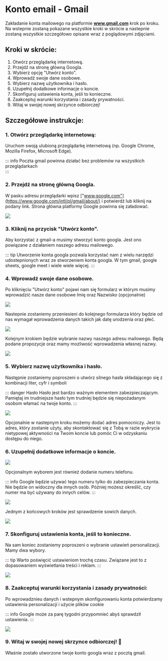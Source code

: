 # Konto email - Gmail

Zakładanie konta mailowego na platformie **www.gmail.com** krok po kroku. Na wstepnie zostaną pokazane wszystkie kroki w skrócie a nastepnie zostaną wszystkie szczegółowo opisane wraz z poglądowymi zdjęciami. 

## Kroki w skrócie:

1. Otwórz przeglądarkę internetową.
2. Przejdź na stronę główną Googla.
3. Wybierz opcję "Utwórz konto".
4. Wprowadź swoje dane osobowe.
5. Wybierz nazwę użytkownika i hasło.
6. Uzupełnij dodatkowe informacje o koncie.
7. Skonfiguruj ustawienia konta, jeśli to konieczne.
8. Zaakceptuj warunki korzystania i zasady prywatności.
9. Witaj w swojej nowej skrzynce odbiorczej!

## Szczegółowe instrukcje:

### 1. Otwórz przeglądarkę internetową:

Uruchom swoją ulubioną przeglądarkę internetową (np. Google Chrome, Mozilla Firefox, Microsoft Edge).

::: info
Poczta gmail powinna działać bez problemów na wszystkich przeglądarkach  
:::

### 2. Przejdź na stronę główną Googla.

W pasku adresu przeglądarki wpisz ["www.google.com"](https://www.google.com/intl/pl/gmail/about/) i potwierdź lub kliknij na podany link. Strona główna platformy Google powinna się załadować.

![](./public/google.png)

### 3. Kliknij na przycisk "Utwórz konto".

Aby korzystać z gmail-a musimy stworzyć konto googla. Jest ono powiązane z działaniem naszego adresu mailowego.

::: tip
Utworzenie konta googla pozwala korzystać nam z wielu narzędzi udostepnionych wraz ze stworzeniem konta googla. W tym gmail, google sheets, google meet i wiele wiele więcej.
:::

###  4. Wprowadź swoje dane osobowe.

Po kliknięciu "Utwórz konto" pojawi nam się formularz w którym musimy wprowadzić nasze dane osobowe Imię oraz Nazwisko (opcjonalnie)

![](./public/name.png)

Nastepnie zostaniemy przeniesieni do kolejnego formularza który będzie od nas wymagał wprowadzenia danych takich jak datę urodzenia oraz płeć. 

![](./public/data.png)

Kolejnym krokiem będzie wybranie nazwy naszego adresu mailowego. Będą podane propozycje oraz mamy mozliwość wprowadzenia własnej nazwy. 

![](./public/email.png)

### 5. Wybierz nazwę użytkownika i hasło.

Następnie zostaniemy poproszeni o utwórz silnego hasła składającego się z kombinacji liter, cyfr i symboli

::: danger Hasło
Hasło jest bardzo ważnym elementem zabezpieczającym. Pamiętaj im trudniejsze hasło tym trudniej będzie się niepożadanym osobom włamać na twoje konto.
:::

![](./public/pass.png)

Opcjonalnie w nastepnym kroku możemy dodać adres pomocniczy. Jest to adres, który zostanie użyty, aby skontaktować się z Tobą w razie wykrycia nietypowej aktywności na Twoim koncie lub pomóc Ci w odzyskaniu dostępu do niego.

### 6. Uzupełnij dodatkowe informacje o koncie.

![](./public/adress.png)

Opcjonalnym wyborem jest również dodanie numeru telefonu.

::: info
Google będzie używać tego numeru tylko do zabezpieczania konta. Nie będzie on widoczny dla innych osób. Później możesz określić, czy numer ma być używany do innych celów.
:::

![](./public/phone.png)

Jednym z końcowych kroków jest sprawdzenie sowich danych.

![](./public/info.png)

### 7. Skonfiguruj ustawienia konta, jeśli to konieczne.

Na sam koniec zostaniemy poproszeni o wybranie ustawień personalizacji. Mamy dwa wybory. 

::: tip
Warto poświęcić ustawieniom trochę czasu. Związane jest to z dopasowaniem wyświetlania treści i reklam.
:::

![](./public/setting.png)

### 8. Zaakceptuj warunki korzystania i zasady prywatności:

Po wprowadznieu danych i wstepnym skonfigurowaniu konta potwierdzamy ustawienia personalizacji i użycie plików cookie

::: info
Google może za parę tygodni przypomnieć abyś sprawdził ustawienia.
:::

![](./public/cookie.png)

### 9. Witaj w swojej nowej skrzynce odbiorczej! 💌

Właśnie zostało utworzone twoje konto googla wraz z pocztą gmail.  

